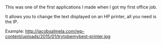 This was one of the first applications I made when I got my first office job.

It allows you to change the text displayed on an HP printer, all you need is the IP.

Example: http://jacobsalmela.com/wp-content/uploads/2015/01/trytobemybest-printer.jpg